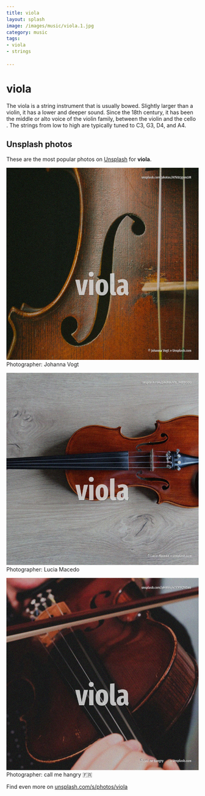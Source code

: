 ```yaml
---
title: viola
layout: splash
image: /images/music/viola.1.jpg
category: music
tags:
- viola
- strings

---
```

# viola

The viola  is a string instrument that is usually bowed. Slightly larger than a violin, it has a lower and deeper sound. Since the 18th century, it has been the middle or alto voice of the violin family, between the  violin  and the cello . The strings from low to high are typically tuned to C3, G3, D4, and A4.  

 
## Unsplash photos
These are the most popular photos on [Unsplash](https://unsplash.com) for **viola**.
 
![viola](/images/music/viola.1.jpg)
Photographer:  Johanna Vogt
 
![viola](/images/music/viola.2.jpg)
Photographer:  Lucia Macedo
 
![viola](/images/music/viola.3.jpg)
Photographer:  call me hangry 🇫🇷
 
Find even more on [unsplash.com/s/photos/viola](https://unsplash.com/s/photos/viola)
 
